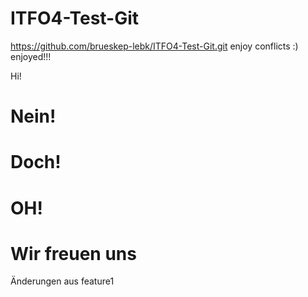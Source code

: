 # ITFO4-Test-Git
https://github.com/brueskep-lebk/ITFO4-Test-Git.git
enjoy conflicts :)
enjoyed!!!

Hi!


# Nein!
# Doch!
# OH!

# Wir freuen uns



Änderungen aus feature1